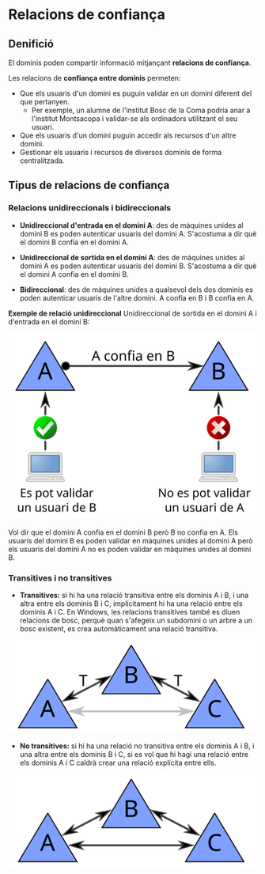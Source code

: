 # Relacions de confiança

## Denifició

El dominis poden compartir informació mitjançant **relacions de confiança**. 

Les relacions de **confiança entre dominis** permeten:
* Que els usuaris d'un domini es puguin validar en un domini diferent del que pertanyen.
    *  Per exemple, un alumne de l'institut Bosc de la Coma podria anar a l'institut Montsacopa i validar-se als ordinadors utilitzant el seu usuari.
* Que els usuaris d'un domini puguin accedir als recursos d'un altre domini.
* Gestionar els usuaris i recursos de diversos dominis de forma centralitzada.

## Tipus de relacions de confiança

### Relacions unidireccionals i bidireccionals

* **Unidireccional d'entrada en el domini A**: des de màquines unides al domini B es poden autenticar usuaris del domini A. S'acostuma a dir què el domini B confia en el domini A.

* **Unidireccional de sortida en el domini A**: des de màquines unides al domini A es poden autenticar usuaris del domini B. S'acostuma a dir què el domini A confia en el domini B.

* **Bidireccional**: des de màquines unides a qualsevol dels dos dominis es poden autenticar usuaris de l'altre domini. A confia en B i B confia en A.

**Exemple de relació unidireccional**
Unidireccional de sortida en el domini A i d'entrada en el domini B:

![Relació unidireccional](/assets/Relacions_Unidireccional.svg)

Vol dir que el domini A confia en el domini B però B no confia en A. Els usuaris del domini B es poden validar en màquines unides al domini A però els usuaris del domini A no es poden validar en màquines unides al domini B.

### Transitives i no transitives

* **Transitives:** si hi ha una relació transitiva entre els dominis A i B, i una altra entre els dominis B i C, implícitament hi ha una relació entre els dominis A i C.
En Windows, les relacions transitives també es diuen relacions de bosc, perquè quan s'afegeix un subdomini o un arbre a un bosc existent, es crea automàticament una relació transitiva.

![Relació Transitiva](/assets/Relacions_Transitiva.svg)

* **No transitives:** si hi ha una relació no transitiva entre els dominis A i B, i una altra entre els dominis B i C, si es vol que hi hagi una relació entre els dominis A i C caldrà crear una relació explícita entre ells.

![Relació no transitiva](/assets/Relacions_NoTransitiva.svg)
